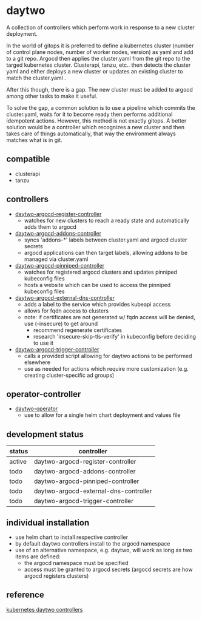 # daytwo
A collection of controllers which perform work in response to a new cluster deployment.

In the world of gitops it is preferred to define a kubernetes cluster (number of control plane nodes, number of
worker nodes, version) as yaml and add to a git repo.  Argocd then applies the cluster.yaml from the git repo to
the targed kubernetes cluster.  Clusterapi, tanzu, etc.. then detects the cluster yaml and either deploys a new
cluster or updates an existing cluster to match the cluster.yaml .

After this though, there is a gap.  The new cluster must be added to argocd among other tasks to make it useful.

To solve the gap, a common solution is to use a pipeline which commits the cluster.yaml, waits for it to become
ready then performs additional idempotent actions.  However, this method is not exactly gitops.  A better solution
would be a controller which recognizes a new cluster and then takes care of things automatically, that way the
environment always matches what is in git.

## compatible
- clusterapi
- tanzu

## controllers
- [daytwo-argocd-register-controller](https://github.com/lknite/daytwo/tree/main/daytwo-argocd-register-controller)
  - watches for new clusters to reach a ready state and automatically adds them to argocd
- [daytwo-argocd-addons-controller](https://github.com/lknite/daytwo/tree/main/daytwo-argocd-addons-controller)
  - syncs 'addons-*' labels between cluster.yaml and argocd cluster secrets
  - argocd applications can then target labels, allowing addons to be managed via cluster.yaml
- [daytwo-argocd-pinniped-controller](https://github.com/lknite/daytwo/tree/main/daytwo-argocd-pinniped-controller)
  - watches for registered argocd clusters and updates pinniped kubeconfig files
  - hosts a website which can be used to access the pinniped kubeconfig files
- [daytwo-argocd-external-dns-controller](https://github.com/lknite/daytwo/tree/main/daytwo-argocd-external-dns-controller)
  - adds a label to the service which provides kubeapi access
  - allows for fqdn access to clusters
  - note: if certificates are not generated w/ fqdn access will be denied, use (-insecure) to get around
    - recommend regenerate certificates
    - research 'insecure-skip-tls-verify' in kubeconfig before deciding to use it
- [daytwo-argocd-trigger-controller](https://github.com/lknite/daytwo/tree/main/daytwo-argocd-trigger-controller)
  - calls a provided script allowing for daytwo actions to be performed elsewhere
  - use as needed for actions which require more customization (e.g. creating cluster-specific ad groups)

## operator-controller
- [daytwo-operator](https://github.com/lknite/daytwo/tree/main/daytwo-operator)
  - use to allow for a single helm chart deployment and values file

## development status
| status | controller                            |
|--------|---------------------------------------|
| active | daytwo-argocd-register-controller     |
| todo   | daytwo-argocd-addons-controller       |
| todo   | daytwo-argocd-pinniped-controller     |
| todo   | daytwo-argocd-external-dns-controller |
| todo   | daytwo-argocd-trigger-controller      |

## individual installation
- use helm chart to install respective controller
- by default daytwo controllers install to the argocd namespace
- use of an alternative namespace, e.g. daytwo, will work as long as two items are defined:
  - the argocd namespace must be specified
  - access must be granted to argocd secrets (argocd secrets are how argocd registers clusters)


## reference ##
[kubernetes daytwo controllers](https://www.travisloyd.xyz/2023/07/08/kubernetes-daytwo-controllers/)
